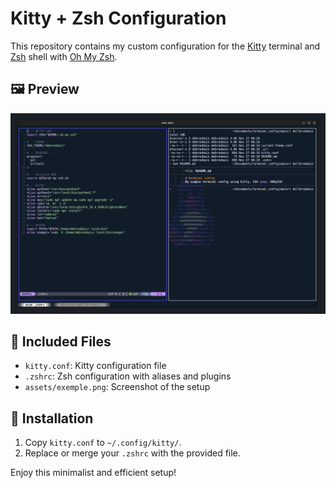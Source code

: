 # Kitty + Zsh Configuration

This repository contains my custom configuration for the [Kitty](https://sw.kovidgoyal.net/kitty/) terminal and [Zsh](https://www.zsh.org/) shell with [Oh My Zsh](https://ohmyz.sh/).

## 🖼️ Preview
![Preview](assets/exemple.png)

## 📄 Included Files
- `kitty.conf`: Kitty configuration file
- `.zshrc`: Zsh configuration with aliases and plugins
- `assets/exemple.png`: Screenshot of the setup

## 🔧 Installation
1. Copy `kitty.conf` to `~/.config/kitty/`.
2. Replace or merge your `.zshrc` with the provided file.

Enjoy this minimalist and efficient setup!
